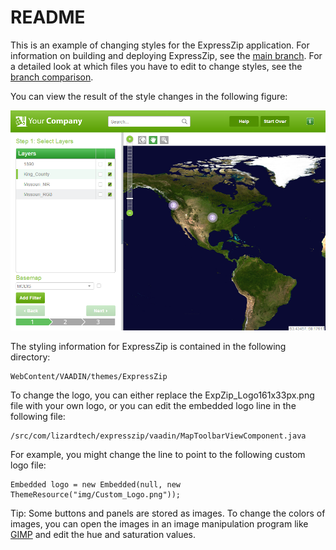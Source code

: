 README
=======

This is an example of changing styles for the ExpressZip application. For information on building and deploying ExpressZip, see the [main branch](https://github.com/lizardtechblog/ExpressZip). For a detailed look at which files you have to edit to change styles, see the [branch comparison](https://github.com/lizardtechblog/ExpressZip/compare/master...styles). 

You can view the result of the style changes in the following figure:

![Custom Style Example](ExpressZip_CustomStyles.png)

The styling information for ExpressZip is contained in the following directory:
```
WebContent/VAADIN/themes/ExpressZip
```
To change the logo, you can either replace the ExpZip_Logo161x33px.png file with your own logo, or you can edit the embedded logo line in the following file:
```
/src/com/lizardtech/expresszip/vaadin/MapToolbarViewComponent.java
```
For example, you might change the line to point to the following custom logo file:
```
Embedded logo = new Embedded(null, new ThemeResource("img/Custom_Logo.png"));
```
Tip: Some buttons and panels are stored as images. To change the colors of images, you can open the images in an image manipulation program like [GIMP](http://www.gimp.org/) and edit the hue and saturation values.
